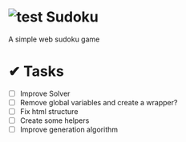 # ![test](https://github.com/favicon.ico) Sudoku
A simple web sudoku game

# ✔ Tasks
- [ ] Improve Solver
- [ ] Remove global variables and create a wrapper?
- [ ] Fix html structure
- [ ] Create some helpers
- [ ] Improve generation algorithm
